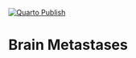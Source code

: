 [![Quarto Publish](https://github.com/AlbertoFabbri93/Brain-Metastases-Spatial-Omics/actions/workflows/publish.yml/badge.svg)](https://github.com/AlbertoFabbri93/Brain-Metastases-Spatial-Omics/actions/workflows/publish.yml)

# Brain Metastases
